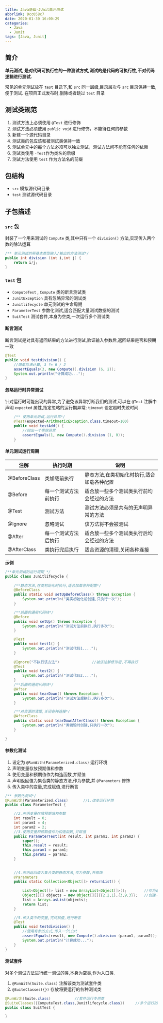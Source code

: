 ```yaml
---
title: Java基础-JUnit单元测试
abbrlink: 9cc058c7
date: 2020-01-30 16:00:29
categories:
  - Java
  - Junit
tags: [Java, Junit]
---
```


## 简介
**单元测试,  是对代码可执行性的一种测试方式,测试的是代码的可执行性,不对代码逻辑进行测试.**

常见的单元测试放在 `test` 目录下,和 `src` 同一层级,目录层次与 `src` 目录保持一致,便于测试.
在项目正式发布时,删除或者跳过 `test` 目录

## 测试类规范

 1. 测试方法上必须使用 `@Test` 进行修饰
 2. 测试方法必须使用 `public void` 进行修饰，不能待任何的参数
 3. 新建一个源代码目录
 4. 测试类的包应该和被测试类保持一致
 5. 测试单元中的每个方法必须可以独立测试，测试方法间不能有任何的依赖
 6. 测试类使用 `-Test`作为类名的后缀
 7. 测试方法使用 `test` 作为方法名的前缀

## 包结构

* `src`  模拟源代码目录
* `test`  测试源代码目录

## 子包描述

### `src` 包
封装了一个用来测试的 `Compute` 类,其中只有一个 `division()` 方法,实现传入两个数的除法运算

``` java
/**	单元测试的带基本类型输入/输出的方法测试*/
public int division (int i,int j) {
	return i/j;
}
```

### `test` 包
- `ComputeTest`  , `Compute` 类的断言测试类
- `JunitException`  具有忽略异常的测试类
- `Junitlifecycle`  单元测试的生命周期
- `ParameterTest`  参数化测试,适合匹配大量测试数据的测试
- `SuitTest`  测试套件,本身为空类,一次运行多个测试类

#### 断言测试
断言测试是对具有返回结果的方法进行测试,验证输入参数后,返回结果是否和预期一致

``` java
@Test
public void testdivision() {
	//简单除法计算, 3 ?= 6 / 2 
	assertEquals(3, new Compute().division (6, 2));
	System.out.println("计算成功...");
}
```



#### 忽略运行时异常测试

针对运行时可能出现的异常,为了避免该异常打断我们的测试,可以在 `@Test` 注解中声明 `expected` 属性,指定忽略的运行期异常; `timeout` 设定超时失败时间.

``` java
	/**	使用单元测试,运行异常*/
	@Test(expected=ArithmeticException.class,timeout=100)
	public void testAdd() {
		//抛出一个零除异常
		assertEquals(1, new Compute().division (1, 0));
	}
```


#### 单元测试运行周期

| 注解         | 执行时期             | 说明                                       |
| ------------ | -------------------- | ------------------------------------------ |
| @BeforeClass | 类加载前执行         | 静态方法,在类初始化时执行,适合加载各种配置 |
| @Before      | 每一个测试方法前执行 | 适合放一些多个测试类执行前均会经过的方法   |
| @Test        | 测试方法             | 测试方法必须是共有的无声明异常的方法       |
| @Ignore      | 忽略测试             | 该方法将不会被测试                         |
| @After       | 每一个测试方法后执行 | 适合放一些多个测试类执行后均会经过的方法   |
| @AfterClass  | 类执行完后执行       | 适合资源的清理,关闭各种连接                |

**示例**

``` java
/**单元测试的运行周期 */
public class Junitlifecycle {
	
	/**静态方法,在类初始化时执行,适合加载各种配置*/
	@BeforeClass
	public static void setUpBeforeClass() throws Exception {
		System.out.println("类实初始化前创建,只执行一次");
	}

	/**前面的通用代码块*/
	@Before
	public void setUp() throws Exception {
		System.out.println("测试方法前执行,执行多次");
	}

	@Test
	public void test1() {
		System.out.println("测试代码1....");
	}
	
	@Ignore("不执行该方法")				//被该注解修饰后,不再执行
	@Test
	public void test2() {
		System.out.println("测试代码2....");
	}
	/**后面的通用代码块*/
	@After
	public void tearDown() throws Exception {
		System.out.println("测试方法后执行,执行多次");
	}

	/**对资源的清理,关闭各种连接*/
	@AfterClass
	public static void tearDownAfterClass() throws Exception {
		System.out.println("类销毁时创建,只执行一次");
	}
	
}
```



#### 参数化测试

 1. 设定为 `@RunWith(Parameterized.class)` 运行环境
 2. 声明变量存放预期值和参数
 3. 使用变量和预期值作为构造函数,并赋值
 4. 声明返回值为集合类的静态方法,作为参数,并 `@Parameters` 修饰
 5. 传入类中的变量,完成赋值,进行断言

``` java
/**	参数化测试*/
@RunWith(Parameterized.class)		//1.改变运行环境
public class ParameterTest {

	//2.声明变量存放预期值和参数
	int result = 0;
	int param1 = 4;
	int param2 = 2;
	//3.使用变量和预期值作为构造函数,并赋值
	public ParameterTest(int result, int param1, int param2) {
		super();
		this.result = result;
		this.param1 = param1;
		this.param2 = param2;
	}
	
	
	//4.声明返回值为集合类的静态方法,作为参数,并修饰
	@Parameters
	public static Collection<Object[]> returnList() {
		
		List<Object[]> list = new ArrayList<Object[]>();		//作为返回值
		Object[][] objects = new Object[][]{{2,2,1},{3,9,3}};	//创建一个二维数组,保存为变量和结果	2=2/1  3=9/3
		list = Arrays.asList(objects);
		return list;
	}

	//5.传入类中的变量,完成赋值,进行断言
	@Test
	public void testdivision() {
		//使用有参的方式,传入一个List
		assertEquals(result, new Compute().division (param1, param2));
		System.out.println("计算成功...");
	}
}
```

#### 测试套件

对多个测试方法进行统一测试的类,本身为空类,作为入口类.

 1. `@RunWith(Suite.class)` 注解该类为测试套件类
 2. `@SuiteClasses({})` 存放将要运行的各种测试类

``` java
@RunWith(Suite.class)			//套件运行专用类
@SuiteClasses({ComputeTest.class,Junitlifecycle.class})		//多个运行的测试类...
public class SuitTest {

}
```